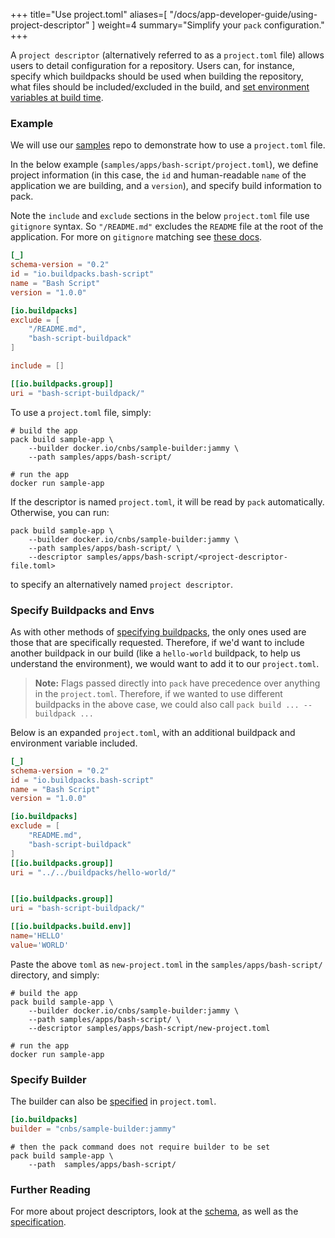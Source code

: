 
+++
title="Use project.toml"
aliases=[
  "/docs/app-developer-guide/using-project-descriptor"
]
weight=4
summary="Simplify your `pack` configuration."
+++

A `project descriptor` (alternatively referred to as a `project.toml` file) allows users to detail configuration for a
repository. Users can, for instance, specify which buildpacks should be used when building the repository, what files
should be included/excluded in the build, and [set environment variables at build time][descriptor-envs].

### Example
We will use our [samples][samples] repo to demonstrate how to use a `project.toml` file.

In the below example (`samples/apps/bash-script/project.toml`), we define project information (in this case, the `id`
and human-readable `name` of the application we are building, and a `version`), and specify build information to pack.


Note the `include` and `exclude` sections in the below `project.toml` file use `gitignore` syntax. So `"/README.md"` excludes the `README`
file at the root of the application. For more on `gitignore` matching see [these docs](https://linuxize.com/post/gitignore-ignoring-files-in-git/#literal-file-names).

```toml
[_]
schema-version = "0.2"
id = "io.buildpacks.bash-script"
name = "Bash Script"
version = "1.0.0"

[io.buildpacks]
exclude = [
    "/README.md",
    "bash-script-buildpack"
]

include = []

[[io.buildpacks.group]]
uri = "bash-script-buildpack/"
```

To use a `project.toml` file, simply:
```shell script
# build the app
pack build sample-app \
    --builder docker.io/cnbs/sample-builder:jammy \
    --path samples/apps/bash-script/

# run the app
docker run sample-app
```

If the descriptor is named `project.toml`, it will be read by `pack` automatically. Otherwise, you can run:
```shell script
pack build sample-app \
    --builder docker.io/cnbs/sample-builder:jammy \
    --path samples/apps/bash-script/ \
    --descriptor samples/apps/bash-script/<project-descriptor-file.toml>
```
to specify an alternatively named `project descriptor`.

### Specify Buildpacks and Envs
As with other methods of [specifying buildpacks][specify-buildpacks], the only ones used are those that are specifically
requested. Therefore, if we'd want to include another buildpack in our build (like a `hello-world` buildpack, to help us
understand the environment), we would want to add it to our `project.toml`.

> **Note:** Flags passed directly into `pack` have precedence over anything in the `project.toml`. Therefore, if we wanted
> to use different buildpacks in the above case, we could also call `pack build ... --buildpack ...`

Below is an expanded `project.toml`, with an additional buildpack and environment variable included.

```toml
[_]
schema-version = "0.2"
id = "io.buildpacks.bash-script"
name = "Bash Script"
version = "1.0.0"

[io.buildpacks]
exclude = [
    "README.md",
    "bash-script-buildpack"
]
[[io.buildpacks.group]]
uri = "../../buildpacks/hello-world/"


[[io.buildpacks.group]]
uri = "bash-script-buildpack/"

[[io.buildpacks.build.env]]
name='HELLO'
value='WORLD'
```

Paste the above `toml` as `new-project.toml` in the `samples/apps/bash-script/` directory, and simply:
```shell script
# build the app
pack build sample-app \
    --builder docker.io/cnbs/sample-builder:jammy \
    --path samples/apps/bash-script/ \
    --descriptor samples/apps/bash-script/new-project.toml

# run the app
docker run sample-app
```

### Specify Builder
The builder can also be [specified](https://github.com/buildpacks/spec/blob/main/extensions/project-descriptor.md#iobuildpacksbuilder-optional) in `project.toml`.

```toml
[io.buildpacks]
builder = "cnbs/sample-builder:jammy"
```

```shell script
# then the pack command does not require builder to be set
pack build sample-app \
    --path  samples/apps/bash-script/
```


### Further Reading
For more about project descriptors, look at the [schema][descriptor-schema], as well as the [specification][spec].

[specify-buildpacks]: /docs/for-app-developers/how-to/build-inputs/specify-buildpacks
[descriptor-envs]: /docs/for-app-developers/how-to/build-inputs/configure-build-time-environment/#using-project-descriptor
[descriptor-schema]: /docs/reference/project-descriptor/
[samples]: https://github.com/buildpacks/samples
[spec]: https://github.com/buildpacks/spec/blob/main/extensions/project-descriptor.md
